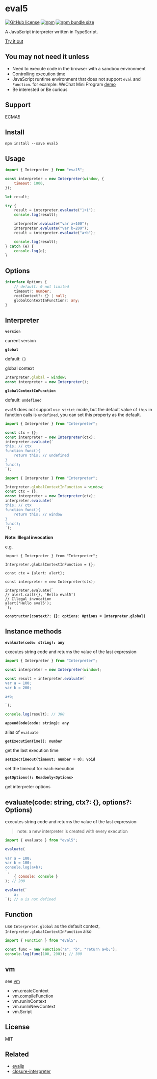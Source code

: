 # eval5

[![GitHub license](https://img.shields.io/badge/license-MIT-blue.svg)](https://github.com/bplok20010/eval5/blob/master/LICENSE)
[![npm](https://img.shields.io/npm/v/eval5)](https://www.npmjs.com/package/eval5)
[![npm bundle size](https://img.shields.io/bundlephobia/min/eval5)](https://raw.githubusercontent.com/bplok20010/eval5/master/umd/eval5.min.js)

A JavaScript interpreter written in TypeScript.

[Try it out](https://bplok20010.github.io/eval5/)

## You may not need it unless

-   Need to execute code in the browser with a sandbox environment
-   Controlling execution time
-   JavaScript runtime environment that does not support `eval` and `Function`. for example: WeChat Mini Program [demo](https://github.com/bplok20010/eval5-wx-demo)
-   Be interested or Be curious

## Support

ECMA5

## Install

```
npm install --save eval5
```

## Usage

```javascript
import { Interpreter } from "eval5";

const interpreter = new Interpreter(window, {
	timeout: 1000,
});

let result;

try {
	result = interpreter.evaluate("1+1");
	console.log(result);

	interpreter.evaluate("var a=100");
	interpreter.evaluate("var b=200");
	result = interpreter.evaluate("a+b");

	console.log(result);
} catch (e) {
	console.log(e);
}
```

## Options

```ts
interface Options {
	// default: 0 not limited
	timeout?: number;
	rootContext?: {} | null;
	globalContextInFunction?: any;
}
```

## Interpreter

**`version`**

current version

**`global`**

default: `{}`

global context

```js
Interpreter.global = window;
const interpreter = new Interpreter();
```

**`globalContextInFunction`**

default: `undefined`

`eval5` does not support `use strict` mode, but the default value of `this` in function calls is `undefined`, you can set this property as the default.

```js
import { Interpreter } from "Interpreter";

const ctx = {};
const interpreter = new Interpreter(ctx);
interpreter.evaluate(`
this; // ctx
function func(){
    return this; // undefined
}
func();
`);
```

```js
import { Interpreter } from "Interpreter";

Interpreter.globalContextInFunction = window;
const ctx = {};
const interpreter = new Interpreter(ctx);
interpreter.evaluate(`
this; // ctx
function func(){
    return this; // window
}
func();
`);
```

**Note: Illegal invocation**

e.g.

```
import { Interpreter } from "Interpreter";

Interpreter.globalContextInFunction = {};

const ctx = {alert: alert};

const interpreter = new Interpreter(ctx);

interpreter.evaluate(`
// alert.call({}, 'Hello eval5')
// Illegal invocation
alert('Hello eval5');
`);
```

**`constructor(context?: {}: options: Options = Interpreter.global)`**

## Instance methods

**`evaluate(code: string): any`**

executes string code and returns the value of the last expression

```js
import { Interpreter } from "Interpreter";

const interpreter = new Interpreter(window);

const result = interpreter.evaluate(`
var a = 100;
var b = 200;

a+b;

`);

console.log(result); // 300
```

**`appendCode(code: string): any`**

alias of `evaluate`

**`getExecutionTime(): number`**

get the last execution time

**`setExecTimeout(timeout: number = 0): void`**

set the timeout for each execution

**`getOptions(): Readonly<Options>`**

get interpreter options

## evaluate(code: string, ctx?: {}, options?: Options)

executes string code and returns the value of the last expression

> note: a new interpreter is created with every execution

```js
import { evaluate } from "eval5";

evaluate(
	`
var a = 100;
var b = 100;
console.log(a+b);
`,
	{ console: console }
); // 200

evaluate(`
    a;
`); // a is not defined
```

## Function

use `Interpreter.global` as the default context, `Interpreter.globalContextInFunction` also

```js
import { Function } from "eval5";

const func = new Function("a", "b", "return a+b;");
console.log(func(100, 200)); // 300
```

## vm

see [vm](https://nodejs.org/dist/latest-v13.x/docs/api/vm.html)

-   vm.createContext
-   vm.compileFunction
-   vm.runInContext
-   vm.runInNewContext
-   vm.Script

## License

MIT

## Related

-   [evaljs](https://github.com/marten-de-vries/evaljs)
-   [closure-interpreter](https://github.com/int3/closure-interpreter)
